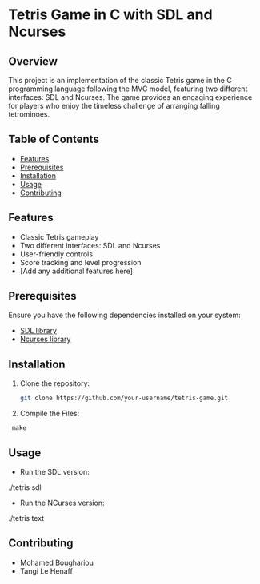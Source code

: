 # Tetris Game in C with SDL and Ncurses

## Overview

This project is an implementation of the classic Tetris game in the C programming language following the MVC model, featuring two different interfaces: SDL and Ncurses. The game provides an engaging experience for players who enjoy the timeless challenge of arranging falling tetrominoes.

## Table of Contents

- [Features](#features)
- [Prerequisites](#prerequisites)
- [Installation](#installation)
- [Usage](#usage)
- [Contributing](#contributing)

## Features

- Classic Tetris gameplay
- Two different interfaces: SDL and Ncurses
- User-friendly controls
- Score tracking and level progression
- [Add any additional features here]

## Prerequisites

Ensure you have the following dependencies installed on your system:

- [SDL library](https://www.libsdl.org/)
- [Ncurses library](https://invisible-island.net/ncurses/)

## Installation

1. Clone the repository:

   ```bash
   git clone https://github.com/your-username/tetris-game.git

2. Compile the Files:

`
make`

## Usage 

- Run the SDL version:

./tetris sdl

- Run the NCurses version:

./tetris text

## Contributing
- Mohamed Boughariou
- Tangi Le Henaff
